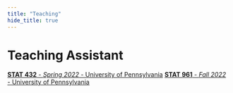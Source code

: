 ```yaml
---
title: "Teaching"
hide_title: true
---
```


# Teaching Assistant

[**STAT 432** - *Spring 2022* - University of Pennsylvania](https://apps.wharton.upenn.edu/syllabi/2022A/STAT432001/)
[**STAT 961** - *Fall 2022* - University of Pennsylvania](https://katsevich-teaching.github.io/stat-9610-fall-2022/)



<!-- Add a style tag with CSS to control the layout -->
<style>
  .content-container {
    display: flex;
    align-items: flex-start;
  }
  .text-container {
    flex-grow: 1;
  }

  .side-image {
    margin-top: 5px;
    margin-left: 30px; /* Adjust the space between the image and the text */
    max-width: 40%; /* Adjust the width of the image */
    border-radius: 2%; /* Make the image circular */
    overflow: hidden; /* Hide anything outside of the circle */
  }

  /* Responsive design for smaller screens */
  @media (max-width: 768px) {
    .side-image {
      max-width: 100%;
      margin-left: 0;
      margin-bottom: 20px;
    }

    .content-container {
      flex-direction: column;
    }
  }
</style>
